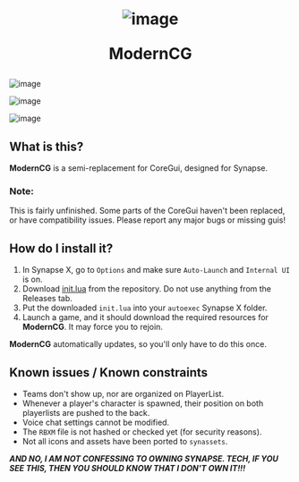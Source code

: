 <h1 align="center">

![image](https://user-images.githubusercontent.com/101374892/184504663-f49c4236-346b-43aa-bcaf-5bc6ac07b7a2.png)

ModernCG

</h1>

![image](https://user-images.githubusercontent.com/101374892/184505105-6ab1b92b-ed29-49ce-9347-3975299fa143.png)

![image](https://user-images.githubusercontent.com/101374892/184505115-2a2536aa-01f6-4b46-82ca-a75f1dbf04ca.png)

![image](https://user-images.githubusercontent.com/101374892/184505122-eb1e7679-403b-4a7b-9a81-f056175f4802.png)


## What is this?

**ModernCG** is a semi-replacement for CoreGui, designed for Synapse.

### Note:
This is fairly unfinished. Some parts of the CoreGui haven't been replaced, or have compatibility issues. Please report any major bugs or missing guis!

## How do I install it?

1. In Synapse X, go to `Options` and make sure `Auto-Launch` and `Internal UI` is on.
2. Download [init.lua](https://raw.githubusercontent.com/raymonable/ModernCG/main/init.lua) from the repository. Do not use anything from the Releases tab.
3. Put the downloaded `init.lua` into your `autoexec` Synapse X folder.
4. Launch a game, and it should download the required resources for **ModernCG**. It may force you to rejoin.

**ModernCG** automatically updates, so you'll only have to do this once.

## Known issues / Known constraints

- Teams don't show up, nor are organized on PlayerList.
- Whenever a player's character is spawned, their position on both playerlists are pushed to the back.
- Voice chat settings cannot be modified.
- The `RBXM` file is not hashed or checked yet (for security reasons).
- Not all icons and assets have been ported to `synassets`.

***AND NO, I AM NOT CONFESSING TO OWNING SYNAPSE. TECH, IF YOU SEE THIS, THEN YOU SHOULD KNOW THAT I DON'T OWN IT!!!***
